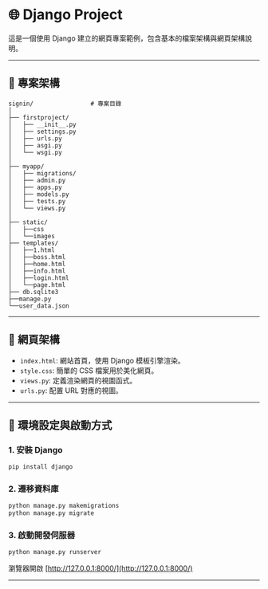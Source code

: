 

# 🌐 Django Project

這是一個使用 Django 建立的網頁專案範例，包含基本的檔案架構與網頁架構說明。

---

## 📁 專案架構
```
signin/                # 專案目錄
│
├── firstproject/            
│   ├── __init__.py        
│   ├── settings.py     
│   ├── urls.py           
│   ├── asgi.py            
│   └── wsgi.py            
│
├── myapp/                
│   ├── migrations/        
│   ├── admin.py           
│   ├── apps.py            
│   ├── models.py         
│   ├── tests.py           
│   └── views.py           
│
├── static/
│   ├──css
│   └──images
├── templates/             
│   ├──1.html
│   ├──boss.html
│   ├──home.html
│   ├──info.html
│   ├──login.html
│   └──page.html
├── db.sqlite3
├──manage.py
└──user_data.json
```

---

## 🌟 網頁架構
- `index.html`: 網站首頁，使用 Django 模板引擎渲染。
- `style.css`: 簡單的 CSS 檔案用於美化網頁。
- `views.py`: 定義渲染網頁的視圖函式。
- `urls.py`: 配置 URL 對應的視圖。

---

## 🚀 環境設定與啟動方式
### 1. 安裝 Django
```bash
pip install django
```

### 2. 遷移資料庫
```bash
python manage.py makemigrations
python manage.py migrate
```

### 3. 啟動開發伺服器
```bash
python manage.py runserver
```

瀏覽器開啟 [http://127.0.0.1:8000/](http://127.0.0.1:8000/)

---




